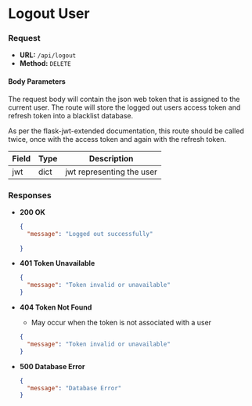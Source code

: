 # Logout User

### Request

- **URL:** `/api/logout`
- **Method:** `DELETE`

#### Body Parameters

The request body will contain the json web token that is assigned to the current user.
The route will store the logged out users access token and refresh token into a blacklist database.

As per the flask-jwt-extended documentation, this route should be called twice, once with the access token and again with the 
refresh token.

| Field    | Type   | Description               |
| -------- | ------ | --------------------------|
| jwt      | dict   | jwt representing the user |


### Responses

- **200 OK**
  ```json
  {
    "message": "Logged out successfully"
    
  }
  ```
- **401 Token Unavailable**
  ```json
  {
    "message": "Token invalid or unavailable"
  }
  ```
- **404 Token Not Found**
    - May occur when the token is not associated with a user

    ```json
    {
      "message": "Token invalid or unavailable"
    }
    ```

- **500 Database Error**
    ```json
    {
      "message": "Database Error"
    }
    ```